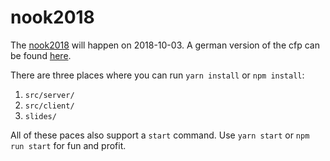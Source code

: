 nook2018
===

The [nook2018](https://metanook.de/2018) will happen on 2018-10-03.
A german version of the cfp can be found [here](https://metanook.de/2018/cfp).

There are three places where you can run `yarn install` or `npm install`:
1. `src/server/`
2. `src/client/`
3. `slides/`

All of these paces also support a `start` command. Use `yarn start` or `npm run start` for fun and profit.
